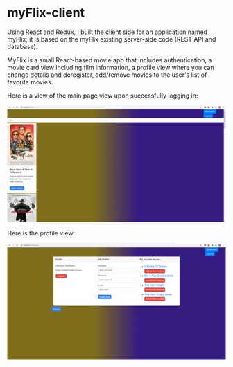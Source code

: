 # myFlix-client

Using React and Redux, I built the client side for an application named myFlix; it is based on the myFlix existing server-side code (REST API and database).

MyFlix is a small React-based movie app that includes authentication, a movie card view including film information, a profile view where you can change details and deregister, add/remove movies to the user's list of favorite movies.

Here is a view of the main page view upon successfully logging in:  

![myFlix React App](/src/pics/Snip6_myFlixReactApp.PNG) 

Here is the profile view:

![myFlix Profile View](/src/pics/Snip7_myFlixReactProfileView.PNG) 
